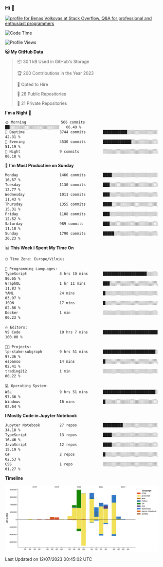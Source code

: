 ### Hi 👋
<a href="https://stackoverflow.com/users/14954249/benas-volkovas"><img src="https://stackoverflow.com/users/flair/14954249.png?theme=dark" width="208" height="58" alt="profile for Benas Volkovas at Stack Overflow, Q&amp;A for professional and enthusiast programmers" title="profile for Benas Volkovas at Stack Overflow, Q&amp;A for professional and enthusiast programmers"></a>

<!--START_SECTION:waka-->
![Code Time](http://img.shields.io/badge/Code%20Time-1%2C472%20hrs%2030%20mins-blue)

![Profile Views](http://img.shields.io/badge/Profile%20Views-0-blue)

**🐱 My GitHub Data** 

> 📦 30.1 kB Used in GitHub's Storage 
 > 
> 🏆 200 Contributions in the Year 2023
 > 
> 💼 Opted to Hire
 > 
> 📜 28 Public Repositories 
 > 
> 🔑 21 Private Repositories 
 > 
**I'm a Night 🦉** 

```text
🌞 Morning                566 commits         ██░░░░░░░░░░░░░░░░░░░░░░░   06.40 % 
🌆 Daytime                3744 commits        ███████████░░░░░░░░░░░░░░   42.31 % 
🌃 Evening                4530 commits        █████████████░░░░░░░░░░░░   51.19 % 
🌙 Night                  9 commits           ░░░░░░░░░░░░░░░░░░░░░░░░░   00.10 % 
```
📅 **I'm Most Productive on Sunday** 

```text
Monday                   1466 commits        ████░░░░░░░░░░░░░░░░░░░░░   16.57 % 
Tuesday                  1130 commits        ███░░░░░░░░░░░░░░░░░░░░░░   12.77 % 
Wednesday                1011 commits        ███░░░░░░░░░░░░░░░░░░░░░░   11.43 % 
Thursday                 1355 commits        ████░░░░░░░░░░░░░░░░░░░░░   15.31 % 
Friday                   1108 commits        ███░░░░░░░░░░░░░░░░░░░░░░   12.52 % 
Saturday                 989 commits         ███░░░░░░░░░░░░░░░░░░░░░░   11.18 % 
Sunday                   1790 commits        █████░░░░░░░░░░░░░░░░░░░░   20.23 % 
```


📊 **This Week I Spent My Time On** 

```text
🕑︎ Time Zone: Europe/Vilnius

💬 Programming Languages: 
TypeScript               8 hrs 10 mins       ████████████████████░░░░░   80.65 % 
GraphQL                  1 hr 11 mins        ███░░░░░░░░░░░░░░░░░░░░░░   11.83 % 
YAML                     24 mins             █░░░░░░░░░░░░░░░░░░░░░░░░   03.97 % 
JSON                     17 mins             █░░░░░░░░░░░░░░░░░░░░░░░░   02.86 % 
Docker                   1 min               ░░░░░░░░░░░░░░░░░░░░░░░░░   00.23 % 

🔥 Editors: 
VS Code                  10 hrs 7 mins       █████████████████████████   100.00 % 

🐱‍💻 Projects: 
lp-stake-subgraph        9 hrs 51 mins       ████████████████████████░   97.36 % 
espanso                  14 mins             █░░░░░░░░░░░░░░░░░░░░░░░░   02.41 % 
trading212               1 min               ░░░░░░░░░░░░░░░░░░░░░░░░░   00.22 % 

💻 Operating System: 
WSL                      9 hrs 51 mins       ████████████████████████░   97.36 % 
Windows                  16 mins             █░░░░░░░░░░░░░░░░░░░░░░░░   02.64 % 
```

**I Mostly Code in Jupyter Notebook** 

```text
Jupyter Notebook         27 repos            █████████░░░░░░░░░░░░░░░░   34.18 % 
TypeScript               13 repos            ████░░░░░░░░░░░░░░░░░░░░░   16.46 % 
JavaScript               12 repos            ████░░░░░░░░░░░░░░░░░░░░░   15.19 % 
C#                       2 repos             █░░░░░░░░░░░░░░░░░░░░░░░░   02.53 % 
CSS                      1 repo              ░░░░░░░░░░░░░░░░░░░░░░░░░   01.27 % 
```



**Timeline**

![Lines of Code chart](https://raw.githubusercontent.com/BenasVolkovas/BenasVolkovas/main/assets/bar_graph.png)


 Last Updated on 12/07/2023 00:45:02 UTC
<!--END_SECTION:waka-->
